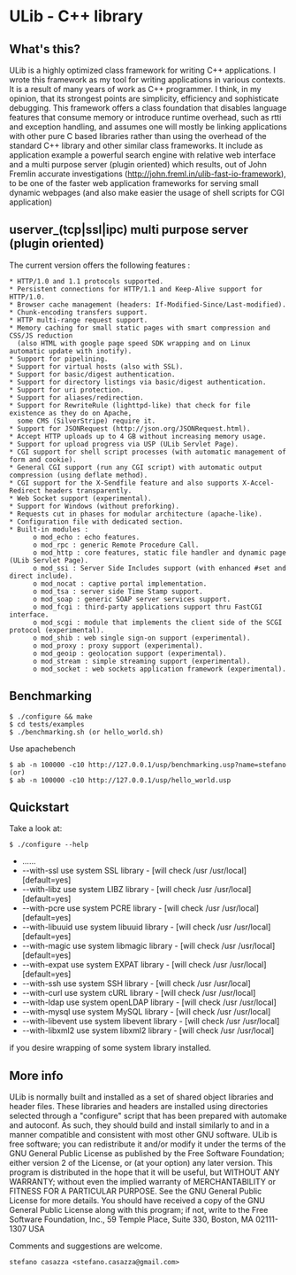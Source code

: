 ULib - C++ library
================================

What's this?
------------

ULib is a highly optimized class framework for writing C++ applications. I wrote this framework as my tool for writing applications in various contexts.
It is a result of many years of work as C++ programmer. I think, in my opinion, that its strongest points are simplicity, efficiency and sophisticate
debugging. This framework offers a class foundation that disables language features that consume memory or introduce runtime overhead, such as rtti and
exception handling, and assumes one will mostly be linking applications with other pure C based libraries rather than using the overhead of the standard
C++ library and other similar class frameworks. It include as application example a powerful search engine with relative web interface and a multi purpose
server (plugin oriented) which results, out of John Fremlin accurate investigations (http://john.freml.in/ulib-fast-io-framework), to be one of the faster
web application frameworks for serving small dynamic webpages (and also make easier the usage of shell scripts for CGI application)

userver_(tcp|ssl|ipc) multi purpose server (plugin oriented)
------------------------------------------------------------

The current version offers the following features :

    * HTTP/1.0 and 1.1 protocols supported.
    * Persistent connections for HTTP/1.1 and Keep-Alive support for HTTP/1.0.
    * Browser cache management (headers: If-Modified-Since/Last-modified).
    * Chunk-encoding transfers support.
    * HTTP multi-range request support.
    * Memory caching for small static pages with smart compression and CSS/JS reduction
      (also HTML with google page speed SDK wrapping and on Linux automatic update with inotify).
    * Support for pipelining.
    * Support for virtual hosts (also with SSL).
    * Support for basic/digest authentication.
    * Support for directory listings via basic/digest authentication.
    * Support for uri protection.
    * Support for aliases/redirection.
    * Support for RewriteRule (lighttpd-like) that check for file existence as they do on Apache,
      some CMS (SilverStripe) require it.
    * Support for JSONRequest (http://json.org/JSONRequest.html).
    * Accept HTTP uploads up to 4 GB without increasing memory usage.
    * Support for upload progress via USP (ULib Servlet Page).
    * CGI support for shell script processes (with automatic management of form and cookie).
    * General CGI support (run any CGI script) with automatic output compression (using deflate method).
    * CGI support for the X-Sendfile feature and also supports X-Accel-Redirect headers transparently.
    * Web Socket support (experimental).
    * Support for Windows (without preforking).
    * Requests cut in phases for modular architecture (apache-like).
    * Configuration file with dedicated section.
    * Built-in modules :
          o mod_echo : echo features.
          o mod_rpc : generic Remote Procedure Call.
          o mod_http : core features, static file handler and dynamic page (ULib Servlet Page).
          o mod_ssi : Server Side Includes support (with enhanced #set and direct include).
          o mod_nocat : captive portal implementation.
          o mod_tsa : server side Time Stamp support.
          o mod_soap : generic SOAP server services support.
          o mod_fcgi : third-party applications support thru FastCGI interface.
          o mod_scgi : module that implements the client side of the SCGI protocol (experimental).
          o mod_shib : web single sign-on support (experimental).
          o mod_proxy : proxy support (experimental).
          o mod_geoip : geolocation support (experimental).
          o mod_stream : simple streaming support (experimental).
          o mod_socket : web sockets application framework (experimental).

Benchmarking
------------

    $ ./configure && make
    $ cd tests/examples
    $ ./benchmarking.sh (or hello_world.sh)

Use apachebench

	$ ab -n 100000 -c10 http://127.0.0.1/usp/benchmarking.usp?name=stefano (or)
	$ ab -n 100000 -c10 http://127.0.0.1/usp/hello_world.usp

Quickstart
----------

Take a look at:

    $ ./configure --help
* ......
* --with-ssl              use system      SSL library - [will check /usr /usr/local] [default=yes]
* --with-libz             use system     LIBZ library - [will check /usr /usr/local] [default=yes]
* --with-pcre             use system     PCRE library - [will check /usr /usr/local] [default=yes]
* --with-libuuid          use system  libuuid library - [will check /usr /usr/local] [default=yes]
* --with-magic            use system libmagic library - [will check /usr /usr/local] [default=yes]
* --with-expat            use system    EXPAT library - [will check /usr /usr/local] [default=yes]
* --with-ssh              use system      SSH library - [will check /usr /usr/local]
* --with-curl             use system     cURL library - [will check /usr /usr/local]
* --with-ldap             use system openLDAP library - [will check /usr /usr/local]
* --with-mysql            use system    MySQL library - [will check /usr /usr/local]
* --with-libevent         use system libevent library - [will check /usr /usr/local]
* --with-libxml2          use system  libxml2 library - [will check /usr /usr/local]

if you desire wrapping of some system library installed.

More info
---------

ULib is normally built and installed as a set of shared object libraries and header files. These libraries and headers are installed using directories selected through a "configure" script that has been prepared with automake and autoconf. As such, they should build and install similarly to and in a manner compatible and consistent with most other GNU software. ULib is free software; you can redistribute it and/or modify it under the terms of the GNU General Public License as published by the Free Software Foundation; either version 2 of the License, or (at your option) any later version. This program is distributed in the hope that it will be useful, but WITHOUT ANY WARRANTY; without even the implied warranty of MERCHANTABILITY or FITNESS FOR A PARTICULAR PURPOSE. See the GNU General Public License for more details. You should have received a copy of the GNU General Public License along with this program; if not, write to the Free Software Foundation, Inc., 59 Temple Place, Suite 330, Boston, MA  02111-1307  USA

Comments and suggestions are welcome.

	stefano casazza <stefano.casazza@gmail.com>
